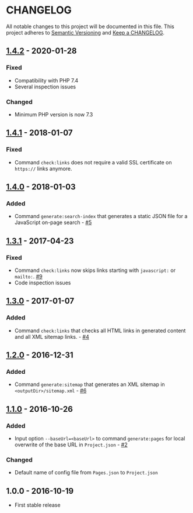 # CHANGELOG

All notable changes to this project will be documented in this file.
This project adheres to [Semantic Versioning](http://semver.org/) and [Keep a CHANGELOG](http://keepachangelog.com).

## [1.4.2] - 2020-01-28

### Fixed

- Compatibility with PHP 7.4
- Several inspection issues

### Changed

- Minimum PHP version is now 7.3

## [1.4.1] - 2018-01-07

### Fixed

- Command `check:links` does not require a valid SSL certificate on `https://` links anymore.

## [1.4.0] - 2018-01-03

### Added

- Command `generate:search-index` that generates a static JSON file for a JavaScript on-page search - [#5]

## [1.3.1] - 2017-04-23

### Fixed

- Command `check:links` now skips links starting with `javascript:` or `mailto:`.  [#9]
- Code inspection issues

## [1.3.0] - 2017-01-07

### Added

- Command `check:links` that checks all HTML links in generated content and all XML sitemap links. - [#4]

## [1.2.0] - 2016-12-31

### Added

- Command `generate:sitemap` that generates an XML sitemap in `<outputDir>/sitemap.xml` - [#6]

## [1.1.0] - 2016-10-26

### Added

- Input option `--baseUrl=<baseUrl>` to command `generate:pages` for local overwrite of the base URL in `Project.json` - [#2]

### Changed

- Default name of config file from `Pages.json` to `Project.json`
 
## 1.0.0 - 2016-10-19

- First stable release

[1.4.2]: https://github.com/icehawk/static-page-generator/compare/v1.4.1...v1.4.2
[1.4.1]: https://github.com/icehawk/static-page-generator/compare/v1.4.0...v1.4.1
[1.4.0]: https://github.com/icehawk/static-page-generator/compare/v1.3.1...v1.4.0
[1.3.1]: https://github.com/icehawk/static-page-generator/compare/v1.3.0...v1.3.1
[1.3.0]: https://github.com/icehawk/static-page-generator/compare/v1.2.0...v1.3.0
[1.2.0]: https://github.com/icehawk/static-page-generator/compare/v1.1.0...v1.2.0
[1.1.0]: https://github.com/icehawk/static-page-generator/compare/v1.0.0...v1.1.0

[#2]: https://github.com/icehawk/static-page-generator/issues/2
[#4]: https://github.com/icehawk/static-page-generator/issues/4
[#5]: https://github.com/icehawk/static-page-generator/issues/5
[#6]: https://github.com/icehawk/static-page-generator/issues/6
[#9]: https://github.com/icehawk/static-page-generator/issues/9
